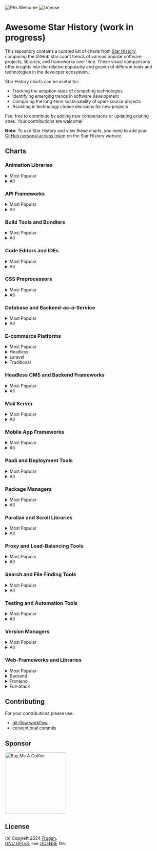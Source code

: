 ![PRs Welcome](https://img.shields.io/badge/PRs-welcome-brightgreen)
![License](https://img.shields.io/github/license/frugan-dev/acf-uppy)

# Awesome Star History (work in progress)

This repository contains a curated list of charts from [Star History](https://star-history.com), comparing the GitHub star count trends of various popular software projects, libraries, and frameworks over time. These visual comparisons offer insights into the relative popularity and growth of different tools and technologies in the developer ecosystem.

Star History charts can be useful for:

- Tracking the adoption rates of competing technologies
- Identifying emerging trends in software development
- Comparing the long-term sustainability of open-source projects
- Assisting in technology choice decisions for new projects

Feel free to contribute by adding new comparisons or updating existing ones. Your contributions are welcome!

**Note:** To use Star History and view these charts, you need to add your [GitHub personal access token](https://github.com/settings/tokens) on the Star History website.

## Charts

<!-- START_CHARTS -->

### Animation Libraries

<details>
<summary>Most Popular</summary>

[![Star History Chart](https://api.star-history.com/svg?repos=framer/motion%2Cgreensock/GSAP%2Cjuliangarnier/anime&type=Date)](https://star-history.com/#framer/motion&greensock/GSAP&juliangarnier/anime&Date)

</details>

<details>
<summary>All</summary>

[![Star History Chart](https://api.star-history.com/svg?repos=d3/d3%2CFamous/engine%2Cframer/motion%2Cgreensock/GSAP%2ChrivingKings/animo%2Cjuliangarnier/anime%2Cmotiondivision/motionone%2Cvisionmedia/move.js&type=Date)](https://star-history.com/#d3/d3&Famous/engine&framer/motion&greensock/GSAP&hrivingKings/animo&juliangarnier/anime&motiondivision/motionone&visionmedia/move.js&Date)

</details>

### API Frameworks

<details>
<summary>Most Popular</summary>

[![Star History Chart](https://api.star-history.com/svg?repos=grpc/grpc%2Ctiangolo/fastapi&type=Date)](https://star-history.com/#grpc/grpc&tiangolo/fastapi&Date)

</details>

<details>
<summary>All</summary>

[![Star History Chart](https://api.star-history.com/svg?repos=grpc/grpc%2Ctiangolo/fastapi%2Ctrpc/trpc&type=Date)](https://star-history.com/#grpc/grpc&tiangolo/fastapi&trpc/trpc&Date)

</details>

### Build Tools and Bundlers

<details>
<summary>Most Popular</summary>

[![Star History Chart](https://api.star-history.com/svg?repos=evanw/esbuild%2Cvitejs/vite%2Cwebpack/webpack&type=Date)](https://star-history.com/#evanw/esbuild&vitejs/vite&webpack/webpack&Date)

</details>

<details>
<summary>All</summary>

[![Star History Chart](https://api.star-history.com/svg?repos=evanw/esbuild%2Cgulpjs/gulp%2Cgruntjs/grunt%2Cparcel-bundler/parcel%2Crollup/rollup%2Cvitejs/vite%2Cwebpack/webpack&type=Date)](https://star-history.com/#evanw/esbuild&gulpjs/gulp&gruntjs/grunt&parcel-bundler/parcel&rollup/rollup&vitejs/vite&webpack/webpack&Date)

</details>

### Code Editors and IDEs

<details>
<summary>Most Popular</summary>

[![Star History Chart](https://api.star-history.com/svg?repos=atom/atom%2Csoft/vscode%2Cvim/vim&type=Date)](https://star-history.com/#atom/atom&soft/vscode&vim/vim&Date)

</details>

<details>
<summary>All</summary>

[![Star History Chart](https://api.star-history.com/svg?repos=adobe/brackets%2Capache/netbeans%2Catom/atom%2Ceclipse/che%2Ceclipse/pdt%2Ceranif/codelite%2CKomodo/KomodoEdit%2Csoft/vscode%2Cvim/vim&type=Date)](https://star-history.com/#adobe/brackets&apache/netbeans&atom/atom&eclipse/che&eclipse/pdt&eranif/codelite&Komodo/KomodoEdit&soft/vscode&vim/vim&Date)

</details>

### CSS Preprocessors

<details>
<summary>Most Popular</summary>

[![Star History Chart](https://api.star-history.com/svg?repos=postcss/postcss%2Csass/sass&type=Date)](https://star-history.com/#postcss/postcss&sass/sass&Date)

</details>

<details>
<summary>All</summary>

[![Star History Chart](https://api.star-history.com/svg?repos=less/less.js%2Cpostcss/postcss%2Csass/sass%2Cstylus/stylus&type=Date)](https://star-history.com/#less/less.js&postcss/postcss&sass/sass&stylus/stylus&Date)

</details>

### Database and Backend-as-a-Service

<details>
<summary>Most Popular</summary>

[![Star History Chart](https://api.star-history.com/svg?repos=mongodb/mongo%2Credis/redis%2Csupabase/supabase&type=Date)](https://star-history.com/#mongodb/mongo&redis/redis&supabase/supabase&Date)

</details>

<details>
<summary>All</summary>

[![Star History Chart](https://api.star-history.com/svg?repos=arangodb/arangodb%2Cback4app/parse-server%2Ckuzzleio/kuzzle%2Cmongodb/mongo%2Cparse-community/parse-server%2Credis/redis%2Csupabase/supabase&type=Date)](https://star-history.com/#arangodb/arangodb&back4app/parse-server&kuzzleio/kuzzle&mongodb/mongo&parse-community/parse-server&redis/redis&supabase/supabase&Date)

</details>

### E-commerce Platforms

<details>
<summary>Most Popular</summary>

[![Star History Chart](https://api.star-history.com/svg?repos=magento/magento2%2Cmedusajs/medusa%2Csaleor/saleor%2Cspree/spree%2Cwoocommerce/woocommerce&type=Date)](https://star-history.com/#magento/magento2&medusajs/medusa&saleor/saleor&spree/spree&woocommerce/woocommerce&Date)

</details>

<details>
<summary>Headless</summary>

[![Star History Chart](https://api.star-history.com/svg?repos=medusajs/medusa%2Creactioncommerce/reaction%2Csaleor/saleor%2Cvendure-ecommerce/vendure&type=Date)](https://star-history.com/#medusajs/medusa&reactioncommerce/reaction&saleor/saleor&vendure-ecommerce/vendure&Date)

</details>

<details>
<summary>Laravel</summary>

[![Star History Chart](https://api.star-history.com/svg?repos=aimeos/aimeos-laravel%2Cavored/laravel-ecommerce%2Cbagisto/bagisto&type=Date)](https://star-history.com/#aimeos/aimeos-laravel&avored/laravel-ecommerce&bagisto/bagisto&Date)

</details>

<details>
<summary>Traditional</summary>

[![Star History Chart](https://api.star-history.com/svg?repos=magento/magento2%2Csolidusio/solidus%2Cspree/spree%2Cthelia/thelia%2Cwoocommerce/woocommerce&type=Date)](https://star-history.com/#magento/magento2&solidusio/solidus&spree/spree&thelia/thelia&woocommerce/woocommerce&Date)

</details>

### Headless CMS and Backend Frameworks

<details>
<summary>Most Popular</summary>

[![Star History Chart](https://api.star-history.com/svg?repos=directus/directus%2Chasura/graphql-engine%2Cstrapi/strapi&type=Date)](https://star-history.com/#directus/directus&hasura/graphql-engine&strapi/strapi&Date)

</details>

<details>
<summary>All</summary>

[![Star History Chart](https://api.star-history.com/svg?repos=amplication/amplication%2Cappwrite/appwrite%2Cdirectus/directus%2Chasura/graphql-engine%2Ckeystonejs/keystone%2Cstrapi/strapi&type=Date)](https://star-history.com/#amplication/amplication&appwrite/appwrite&directus/directus&hasura/graphql-engine&keystonejs/keystone&strapi/strapi&Date)

</details>

### Mail Server

<details>
<summary>Most Popular</summary>

[![Star History Chart](https://api.star-history.com/svg?repos=docker-mailserver/docker-mailserver%2Cmail-in-a-box/mailinabox&type=Date)](https://star-history.com/#docker-mailserver/docker-mailserver&mail-in-a-box/mailinabox&Date)

</details>

<details>
<summary>All</summary>

[![Star History Chart](https://api.star-history.com/svg?repos=docker-mailserver/docker-mailserver%2Ciredmail/iRedMail%2Cmailcow/mailcow-dockerized%2Cmail-in-a-box/mailinabox%2CMailu/Mailu%2Cmodoboa/modoboa%2Cnodemailer/wildduck%2Cpostalserver/postal%2Cstalwartlabs/mail-server&type=Date)](https://star-history.com/#docker-mailserver/docker-mailserver&iredmail/iRedMail&mailcow/mailcow-dockerized&mail-in-a-box/mailinabox&Mailu/Mailu&modoboa/modoboa&nodemailer/wildduck&postalserver/postal&stalwartlabs/mail-server&Date)

</details>

### Mobile App Frameworks

<details>
<summary>Most Popular</summary>

[![Star History Chart](https://api.star-history.com/svg?repos=facebook/react-native%2Cflutter/flutter&type=Date)](https://star-history.com/#facebook/react-native&flutter/flutter&Date)

</details>

<details>
<summary>All</summary>

[![Star History Chart](https://api.star-history.com/svg?repos=apache/cordova%2Cfacebook/react-native%2Cflutter/flutter%2Cionic-team/ionic-framework%2Cquasarframework/quasar%2Cxamarin/xamarin-macios&type=Date)](https://star-history.com/#apache/cordova&facebook/react-native&flutter/flutter&ionic-team/ionic-framework&quasarframework/quasar&xamarin/xamarin-macios&Date)

</details>

### PaaS and Deployment Tools

<details>
<summary>Most Popular</summary>

[![Star History Chart](https://api.star-history.com/svg?repos=appwrite/appwrite%2Cdokku/dokku%2Clocalstack/localstack&type=Date)](https://star-history.com/#appwrite/appwrite&dokku/dokku&localstack/localstack&Date)

</details>

<details>
<summary>All</summary>

[![Star History Chart](https://api.star-history.com/svg?repos=appwrite/appwrite%2Ccaprover/caprover%2Ccloud-ark/kubeplus%2Ccloudpanel-io/cloudpanel-ce%2Ccoollabsio/coolify%2Cdokku/dokku%2Charvester/harvester%2Ckubero-dev/kubero%2Cloft-sh/devpod%2Clocalstack/localstack%2Cmetrue/fx%2Copenfaas/faas&type=Date)](https://star-history.com/#appwrite/appwrite&caprover/caprover&cloud-ark/kubeplus&cloudpanel-io/cloudpanel-ce&coollabsio/coolify&dokku/dokku&harvester/harvester&kubero-dev/kubero&loft-sh/devpod&localstack/localstack&metrue/fx&openfaas/faas&Date)

</details>

### Package Managers

<details>
<summary>Most Popular</summary>

[![Star History Chart](https://api.star-history.com/svg?repos=npm/cli%2Cpnpm/pnpm%2Cyarnpkg/berry&type=Date)](https://star-history.com/#npm/cli&pnpm/pnpm&yarnpkg/berry&Date)

</details>

<details>
<summary>All</summary>

[![Star History Chart](https://api.star-history.com/svg?repos=denoland/deno%2Cnodejs/node%2Cnpm/cli%2Coven-sh/bun%2Cpnpm/pnpm%2Cyarnpkg/berry&type=Date)](https://star-history.com/#denoland/deno&nodejs/node&npm/cli&oven-sh/bun&pnpm/pnpm&yarnpkg/berry&Date)

</details>

### Parallax and Scroll Libraries

<details>
<summary>Most Popular</summary>

[![Star History Chart](https://api.star-history.com/svg?repos=dixonandmoe/rellax%2Cjanpaepke/ScrollMagic&type=Date)](https://star-history.com/#dixonandmoe/rellax&janpaepke/ScrollMagic&Date)

</details>

<details>
<summary>All</summary>

[![Star History Chart](https://api.star-history.com/svg?repos=ChrisCavs/rallax.js%2Cdixonandmoe/rellax%2Celecterious/basicScroll%2Cgeosigno/simpleParallax.js%2Cjanpaepke/ScrollMagic%2Cnk-o/jarallax&type=Date)](https://star-history.com/#ChrisCavs/rallax.js&dixonandmoe/rellax&electerious/basicScroll&geosigno/simpleParallax.js&janpaepke/ScrollMagic&nk-o/jarallax&Date)

</details>

### Proxy and Load-Balancing Tools

<details>
<summary>Most Popular</summary>

[![Star History Chart](https://api.star-history.com/svg?repos=caddyserver/caddy%2Cenvoyproxy/envoy%2Ctraefik/traefik&type=Date)](https://star-history.com/#caddyserver/caddy&envoyproxy/envoy&traefik/traefik&Date)

</details>

<details>
<summary>All</summary>

[![Star History Chart](https://api.star-history.com/svg?repos=caddyserver/caddy%2Cenvoyproxy/envoy%2Cflomesh-io/pipy%2Chaproxy/haproxy%2Clinuxserver/docker-swag%2CNginxProxyManager/nginx-proxy-manager%2Ctinyproxy/tinyproxy%2Ctraefik/traefik%2Cumputun/reproxy&type=Date)](https://star-history.com/#caddyserver/caddy&envoyproxy/envoy&flomesh-io/pipy&haproxy/haproxy&linuxserver/docker-swag&NginxProxyManager/nginx-proxy-manager&tinyproxy/tinyproxy&traefik/traefik&umputun/reproxy&Date)

</details>

### Search and File Finding Tools

<details>
<summary>Most Popular</summary>

[![Star History Chart](https://api.star-history.com/svg?repos=BurntSushi/ripgrep%2Cjunegunn/fzf&type=Date)](https://star-history.com/#BurntSushi/ripgrep&junegunn/fzf&Date)

</details>

<details>
<summary>All</summary>

[![Star History Chart](https://api.star-history.com/svg?repos=beyondgrep/ack3%2CBurntSushi/ripgrep%2Cggreer/the_silver_searcher%2Cjunegunn/fzf%2Csharkdp/fd&type=Date)](https://star-history.com/#beyondgrep/ack3&BurntSushi/ripgrep&ggreer/the_silver_searcher&junegunn/fzf&sharkdp/fd&Date)

</details>

### Testing and Automation Tools

<details>
<summary>Most Popular</summary>

[![Star History Chart](https://api.star-history.com/svg?repos=cypress-io/cypress%2Cmicrosoft/playwright%2Cpuppeteer/puppeteer&type=Date)](https://star-history.com/#cypress-io/cypress&microsoft/playwright&puppeteer/puppeteer&Date)

</details>

<details>
<summary>All</summary>

[![Star History Chart](https://api.star-history.com/svg?repos=AutomaApp/automa%2Ccypress-io/cypress%2CDevExpress/testcafe%2Ckeploy/keploy%2Claravel/dusk%2Cmicrosoft/playwright%2Cnightwatchjs/nightwatch%2Cpuppeteer/puppeteer%2CSeleniumHQ/selenium&type=Date)](https://star-history.com/#AutomaApp/automa&cypress-io/cypress&DevExpress/testcafe&keploy/keploy&laravel/dusk&microsoft/playwright&nightwatchjs/nightwatch&puppeteer/puppeteer&SeleniumHQ/selenium&Date)

</details>

### Version Managers

<details>
<summary>Most Popular</summary>

[![Star History Chart](https://api.star-history.com/svg?repos=asdf-vm/asdf%2Cnvm-sh/nvm%2Cpyenv/pyenv&type=Date)](https://star-history.com/#asdf-vm/asdf&nvm-sh/nvm&pyenv/pyenv&Date)

</details>

<details>
<summary>All</summary>

[![Star History Chart](https://api.star-history.com/svg?repos=asdf-vm/asdf%2Cjdx/mise%2Cjenv/jenv%2Cmoovweb/gvm%2Cnvm-sh/nvm%2Cpyenv/pyenv%2Crbenv/rbenv%2CSchniz/fnm&type=Date)](https://star-history.com/#asdf-vm/asdf&jdx/mise&jenv/jenv&moovweb/gvm&nvm-sh/nvm&pyenv/pyenv&rbenv/rbenv&Schniz/fnm&Date)

</details>

### Web-Frameworks and Libraries

<details>
<summary>Most Popular</summary>

[![Star History Chart](https://api.star-history.com/svg?repos=angularjs/angularjs%2Cexpressjs/express%2Cnestjs/nest%2Csveltejs/svelte%2Cvercel/next.js&type=Date)](https://star-history.com/#angularjs/angularjs&expressjs/express&nestjs/nest&sveltejs/svelte&vercel/next.js&Date)

</details>

<details>
<summary>Backend</summary>

[![Star History Chart](https://api.star-history.com/svg?repos=expressjs/express%2Cfastify/fastify%2Chapijs/hapi%2Ckoajs/koa%2Cnestjs/nest&type=Date)](https://star-history.com/#expressjs/express&fastify/fastify&hapijs/hapi&koajs/koa&nestjs/nest&Date)

</details>

<details>
<summary>Frontend</summary>

[![Star History Chart](https://api.star-history.com/svg?repos=alpinejs/alpine%2Cbigskysoftware/htmx%2CBuilderIO/qwik%2Cngrx/platform%2Cquasarframework/quasar%2Creduxjs/redux%2Csveltejs/svelte%2Cuikit/uikit%2Cvercel/next.js&type=Date)](https://star-history.com/#alpinejs/alpine&bigskysoftware/htmx&BuilderIO/qwik&ngrx/platform&quasarframework/quasar&reduxjs/redux&sveltejs/svelte&uikit/uikit&vercel/next.js&Date)

</details>

<details>
<summary>Full-Stack</summary>

[![Star History Chart](https://api.star-history.com/svg?repos=balderdashy/sails%2Cderbyjs/derby%2Cmeteor/meteor&type=Date)](https://star-history.com/#balderdashy/sails&derbyjs/derby&meteor/meteor&Date)

</details>

<!-- END_CHARTS -->

## Contributing

For your contributions please use:

- [git-flow workflow](https://danielkummer.github.io/git-flow-cheatsheet/)
- [conventional commits](https://www.conventionalcommits.org)

## Sponsor

[<img src="https://cdn.buymeacoffee.com/buttons/v2/default-yellow.png" width="200" alt="Buy Me A Coffee">](https://buymeacoff.ee/frugan)

## License

(ɔ) Copyleft 2024 [Frugan](https://frugan.it).  
[GNU GPLv3](https://choosealicense.com/licenses/gpl-3.0/), see [LICENSE](LICENSE) file.

